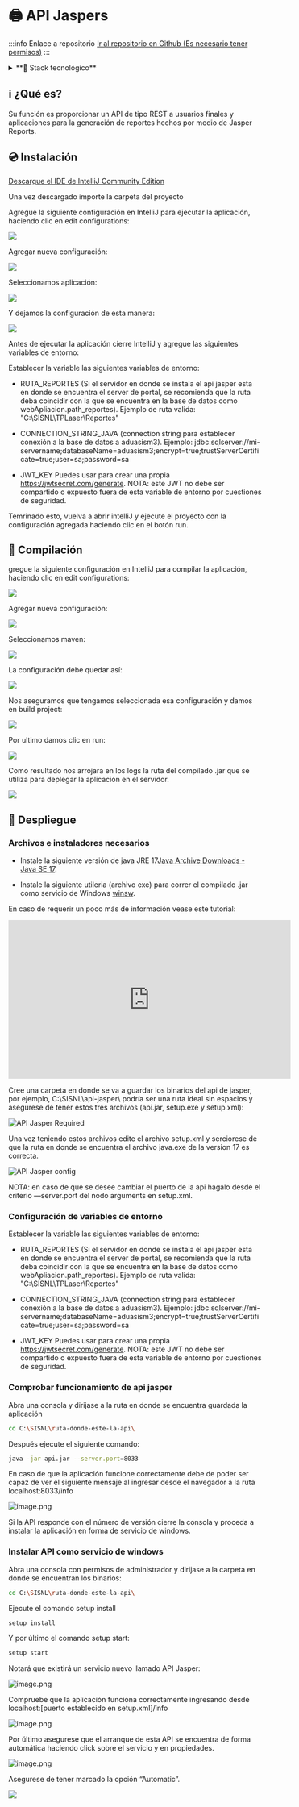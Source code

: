 # 🖨 API Jaspers

:::info Enlace a repositorio
[Ir al repositorio en Github (Es necesario tener permisos)](https://github.com/aduasis-logistica/api-reportes-jasper)
:::

<details>
  <summary>**🧪 Stack tecnológico**</summary>
  
  Lenguajes de programación:
  - Java 17

  IDEs/Editores recomendados:
  - IntelliJ Community Edition

  ¿Qué necesito saber?
  - Maven se utiliza como build tool
  - Springboot es el framework usado para el desarrollo de la API
  - El método de autenticación de esta API es por medio de JWT

</details>

## ℹ️ ¿Qué es?

Su función es proporcionar un API de tipo REST a usuarios finales y aplicaciones para la generación de reportes hechos por medio de Jasper Reports.

## 💿 Instalación

[Descargue el IDE de IntelliJ Community Edition](https://www.jetbrains.com/idea/download/?section=windows)

Una vez descargado importe la carpeta del proyecto

Agregue la siguiente configuración en IntelliJ para ejecutar la aplicación, haciendo clic en edit configurations:

![](https://i.imgur.com/C3PBfiV.png)

Agregar nueva configuración:

![](https://i.imgur.com/LNHHSvD.png)

Seleccionamos aplicación:

![](https://i.imgur.com/Cql4hUb.png)

Y dejamos la configuración de esta manera:

![](https://i.imgur.com/n1H7gVq.png)

Antes de ejecutar la aplicación cierre IntelliJ y agregue las siguientes variables de entorno:

Establecer la variable las siguientes variables de entorno:

- RUTA_REPORTES (Si el servidor en donde se instala el api jasper esta en donde se encuentra el server de portal, se recomienda que la ruta deba coincidir con la que se encuentra en la base de datos como webApliacion.path_reportes). Ejemplo de ruta valida: "C:\SISNL\TPLaser\Reportes\"

- CONNECTION_STRING_JAVA (connection string para establecer conexión a la base de datos a aduasism3). Ejemplo: jdbc:sqlserver://mi-servername;databaseName=aduasism3;encrypt=true;trustServerCertificate=true;user=sa;password=sa

- JWT_KEY
    Puedes usar para crear una propia https://jwtsecret.com/generate.
    NOTA: este JWT no debe ser compartido o expuesto fuera de esta variable de entorno por cuestiones de seguridad.

Temrinado esto, vuelva a abrir intelliJ y ejecute el proyecto con la configuración agregada haciendo clic en el botón run.

## 🔨 Compilación

gregue la siguiente configuración en IntelliJ para compilar la aplicación, haciendo clic en edit configurations:

![](https://i.imgur.com/C3PBfiV.png)

Agregar nueva configuración:

![](https://i.imgur.com/LNHHSvD.png)

Seleccionamos maven:

![](https://i.imgur.com/eBo7KNy.png)

La configuración debe quedar así:

![](https://i.imgur.com/j1mUPBV.png)

Nos aseguramos que tengamos seleccionada esa configuración y damos en build project:

![](https://i.imgur.com/KHBnFys.png)

Por ultimo damos clic en run:

![](https://i.imgur.com/DK1IhzC.png)

Como resultado nos arrojara en los logs la ruta del compilado .jar que se utiliza para deplegar la aplicación en el servidor.

![](https://i.imgur.com/r5Hdfu7.png)

## 🚀 Despliegue

### Archivos e instaladores necesarios

- Instale la siguiente versión de java JRE 17[Java Archive Downloads - Java SE 17](https://www.oracle.com/java/technologies/javase/jdk17-archive-downloads.html).

- Instale la siguiente utileria (archivo exe) para correr el compilado .jar como servicio de Windows [winsw](https://github.com/winsw/winsw).

En caso de requerir un poco más de información vease este tutorial:
<iframe width="560" height="315" src="https://www.youtube.com/embed/zxM6ppSGeJY?si=-SRwJEKPuvQXgKhQ" title="YouTube video player" frameborder="0" allow="accelerometer; autoplay; clipboard-write; encrypted-media; gyroscope; picture-in-picture; web-share" referrerpolicy="strict-origin-when-cross-origin" allowfullscreen></iframe>

Cree una carpeta en donde se va a guardar los binarios del api de jasper, por ejemplo, C:\SISNL\api-jasper\ podría ser una ruta ideal sin espacios y asegurese de tener estos tres archivos (api.jar, setup.exe y setup.xml):

![API Jasper Required](/img/api-jasper-required.png)

Una vez teniendo estos archivos edite el archivo setup.xml y serciorese de que la ruta en donde se encuentra el archivo java.exe de la version 17 es correcta.

![API Jasper config](/img/api_jasper_setup_xml.png)

NOTA: en caso de que se desee cambiar el puerto de la api hagalo desde el criterio —server.port del nodo arguments en setup.xml.

### Configuración de variables de entorno

Establecer la variable las siguientes variables de entorno:

- RUTA_REPORTES (Si el servidor en donde se instala el api jasper esta en donde se encuentra el server de portal, se recomienda que la ruta deba coincidir con la que se encuentra en la base de datos como webApliacion.path_reportes). Ejemplo de ruta valida: "C:\SISNL\TPLaser\Reportes\"

- CONNECTION_STRING_JAVA (connection string para establecer conexión a la base de datos a aduasism3). Ejemplo: jdbc:sqlserver://mi-servername;databaseName=aduasism3;encrypt=true;trustServerCertificate=true;user=sa;password=sa

- JWT_KEY
    Puedes usar para crear una propia https://jwtsecret.com/generate.
    NOTA: este JWT no debe ser compartido o expuesto fuera de esta variable de entorno por cuestiones de seguridad.

### Comprobar funcionamiento de api jasper

Abra una consola y dirijase a la ruta en donde se encuentra guardada la aplicación

```bash
cd C:\SISNL\ruta-donde-este-la-api\
```

Después ejecute el siguiente comando:

```bash
java -jar api.jar --server.port=8033
```

En caso de que la aplicación funcione correctamente debe de poder ser capaz de ver el siguiente mensaje al ingresar desde el navegador a la ruta localhost:8033/info

![image.png](https://i.imgur.com/SiDIQxq.png)

Si la API responde con el número de versión cierre la consola y proceda a instalar la aplicación en forma de servicio de windows.

### Instalar API  como servicio de windows

Abra una consola con permisos de administrador y dirijase a la carpeta en donde se encuentran los binarios:

```bash
cd C:\SISNL\ruta-donde-este-la-api\
```

Ejecute el comando setup install

```bash
setup install
```

Y por último el comando setup start:

```bash
setup start
```
Notará que existirá un servicio nuevo llamado API Jasper:

![image.png](https://i.imgur.com/yE3LRLE.png)

Compruebe que la aplicación funciona correctamente ingresando desde localhost:[puerto establecido en setup.xml]/info

![image.png](https://i.imgur.com/M0dMgP7.png)

Por último asegurese que el arranque de esta API se encuentra de forma automática haciendo click sobre el servicio y en propiedades.

![image.png](https://i.imgur.com/VlIZDhL.png)

Asegurese de tener marcado la opción “Automatic”.

![](https://i.imgur.com/1PyfaXP.png)